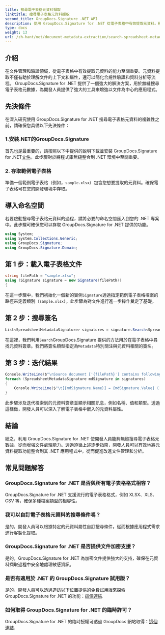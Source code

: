 ```yaml
---
title: 搜尋電子表格元資料擷取
linktitle: 搜尋電子表格元資料擷取
second_title: GroupDocs.Signature .NET API
description: 使用 GroupDocs.Signature for .NET 從電子表格中有效提取元資料。輕鬆增強文件管理和分析。
type: docs
weight: 13
url: /zh-hant/net/document-metadata-extraction/search-spreadsheet-metadata-extraction/
---
```

## 介紹
在文件管理和驗證領域，從電子表格中有效提取元資料的能力至關重要。元資料提取不僅有助於理解文件的上下文和屬性，還可以簡化合規性驗證和資料分析等流程。 GroupDocs.Signature for .NET 提供了一個強大的解決方案，用於無縫搜尋電子表格元數據，為開發人員提供了強大的工具來增強以文件為中心的應用程式。
## 先決條件
在深入研究使用 GroupDocs.Signature for .NET 搜尋電子表格元資料的複雜性之前，請確保您具備以下先決條件：
### 1.安裝.NET的GroupDocs.Signature
首先也是最重要的，請按照以下中提供的說明下載並安裝 GroupDocs.Signature for .NET[文件](https://reference.groupdocs.com/signature/net/)。此步驟對於將程式庫無縫整合到 .NET 環境中至關重要。
### 2. 存取範例電子表格
準備一個範例電子表格（例如，`sample.xlsx`）包含您想要提取的元資料。確保電子表格可在您的開發環境中存取。

## 導入命名空間
若要啟動搜尋電子表格元資料的過程，請將必要的命名空間匯入到您的 .NET 專案中。此步驟可確保您可以存取 GroupDocs.Signature for .NET 提供的功能。

```csharp
using System;
using System.Collections.Generic;
using GroupDocs.Signature;
using GroupDocs.Signature.Domain;
```
## 第 1 步：載入電子表格文件
```csharp
string filePath = "sample.xlsx";
using (Signature signature = new Signature(filePath))
{
```
在這一步驟中，我們初始化一個新的實例`Signature`透過指定範例電子表格檔案的路徑來定義類別（`sample.xlsx`）。此步驟為對文件進行進一步操作奠定了基礎。
## 第 2 步：搜尋簽名
```csharp
List<SpreadsheetMetadataSignature> signatures = signature.Search<SpreadsheetMetadataSignature>(SignatureType.Metadata);
```
在這裡，我們利用`Search`GroupDocs.Signature 提供的方法用於在電子表格中尋找元資料簽章。我們將簽名類型指定為`Metadata`特別關注與元資料相關的簽名。
## 第 3 步：迭代結果
```csharp
Console.WriteLine($"\nSource document ['{filePath}'] contains following signatures.");
foreach (SpreadsheetMetadataSignature mdSignature in signatures)
{
    Console.WriteLine($"\t[{mdSignature.Name}] = {mdSignature.Value} ({mdSignature.Type})");
}
```
此步驟涉及迭代檢索到的元資料簽章並顯示相關訊息，例如名稱、值和類型。透過這樣做，開發人員可以深入了解電子表格中嵌入的元資料屬性。

## 結論
總之，利用 GroupDocs.Signature for .NET 使開發人員能夠無縫搜尋電子表格元數據，從而增強文件處理能力。透過遵循上述逐步指南，開發人員可以有效地將元資料提取功能整合到其 .NET 應用程式中，從而促進改進文件管理和分析。
## 常見問題解答
### GroupDocs.Signature for .NET 是否與所有電子表格格式相容？
GroupDocs.Signature for .NET 支援流行的電子表格格式，例如 XLSX、XLS、CSV 等，確保多種檔案類型的相容性。
### 我可以自訂電子表格元資料的搜尋條件嗎？
是的，開發人員可以根據特定的元資料屬性自訂搜尋條件，從而根據應用程式需求進行客製化提取。
### GroupDocs.Signature for .NET 是否提供文件加密支援？
是的，GroupDocs.Signature for .NET 為加密文件提供強大的支持，確保在元資料擷取過程中安全地處理敏感資訊。
### 是否有適用於 .NET 的 GroupDocs.Signature 試用版？
是的，開發人員可以透過造訪以下位置提供的免費試用版來探索 GroupDocs.Signature for .NET 的功能：[這個連結](https://releases.groupdocs.com/).
### 如何取得 GroupDocs.Signature for .NET 的臨時許可？
 GroupDocs.Signature for .NET 的臨時授權可透過 GroupDocs 網站取得：[這個連結](https://purchase.groupdocs.com/temporary-license/).